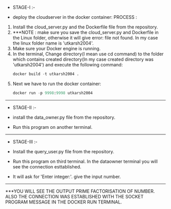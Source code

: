 * STAGE-I :-

* deploy the cloudserver in the docker container:
PROCESS :
1. Install the cloud_server.py and the Dockerfile file from the repository.
2. ***NOTE : make sure you save the cloud_server.py and Dockerfile in the Linux folder, otherwise it will give error: file not found. In my case the linux folder name is 'utkarsh2004'.
3. Make sure your Docker engine is running.
4. In the terminal, Change directory(I mean use cd command) to the folder which contains created directory(In my case created directory was 'utkarsh2004') and execute the following command:
    ```python
    docker build -t utkarsh2004 .
    ```
5. Next we have to run the docker container:
    ```python
    docker run -p 9998:9998 utkarsh2004
    ```
____________________________________________________________________________________________________________________

* STAGE-II :-

* install the data_owner.py file from the repository.
* Run this program on another terminal.
_________________________________________________________________________________________________________________

* STAGE-III :-

* Install the query_user.py file from the repository.
* Run this program on third terminal. In the dataowner terminal you will see the connection esttablished.
* It will ask for 'Enter integer:'. give the input number.
_________________________________________________________________________________________________________________

***YOU WILL SEE THE OUTPUT PRIME FACTORISATION OF NUMBER. ALSO THE CONNECTION WAS ESTABLISHED WITH THE SOCKET
PROGRAM MESSAGE IN THE DOCKER RUN TERMINAL.